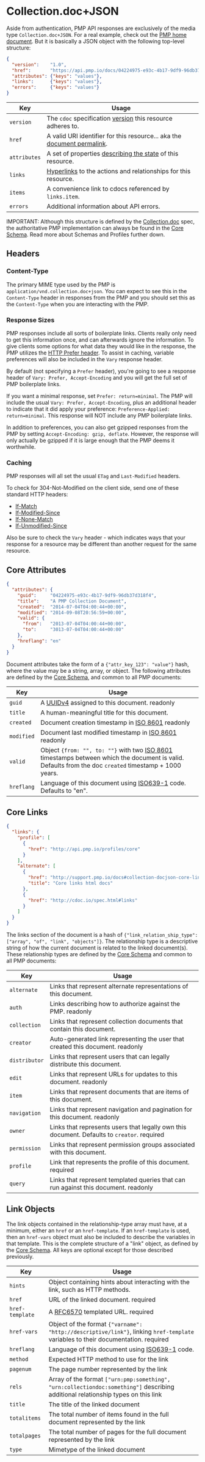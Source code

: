 # Collection.doc+JSON

Aside from authentication, PMP API responses are exclusively of the media type `Collection.doc+JSON`.  For a real example, check out the [PMP home document](https://api.pmp.io).  But it is basically a JSON object with the following top-level structure:

```json
{
  "version":    "1.0",
  "href":       "https://api.pmp.io/docs/04224975-e93c-4b17-9df9-96db37d318f3",
  "attributes": {"keys": "values"},
  "links":      {"keys": "values"},
  "errors":     {"keys": "values"}
}
```

Key          | Usage
------------ | --------------
`version`    | The `cdoc` specification [version](http://cdoc.io/spec.html#version) this resource adheres to.
`href`       | A valid URI identifier for this resource... aka the [document permalink](http://cdoc.io/spec.html#href---document-permalink).
`attributes` | A set of properties [describing the state](http://cdoc.io/spec.html#attributes) of this resource.
`links`      | [Hyperlinks](http://cdoc.io/spec.html#links) to the actions and relationships for this resource.
`items`      | A convenience link to cdocs referenced by `links.item`.
`errors`     | Additional information about API errors.

<div class="alert alert-warning">IMPORTANT: Although this structure is defined by the <a href="http://cdoc.io/spec.html">Collection.doc</a> spec, the authoritative PMP implementation can always be found in the <a href="https://api.pmp.io/schemas/core">Core Schema</a>.  Read more about <a>Schemas</a> and <a>Profiles</a> further down.</div>

## Headers

### Content-Type

The primary MIME type used by the PMP is `application/vnd.collection.doc+json`.  You can expect to see this in the `Content-Type` header in responses from the PMP  and you should set this as the `Content-Type` when you are interacting with the PMP.

### Response Sizes

PMP responses include all sorts of boilerplate links.  Clients really only need to get this information once, and can afterwards ignore the information.  To give clients some options for what data they would like in the response, the PMP utilizes the [HTTP Prefer header](http://tools.ietf.org/html/draft-snell-http-prefer-18).  To assist in caching, variable preferences will also be included in the `Vary` response header.

By default (not specifying a `Prefer` header), you're going to see a response header of `Vary: Prefer, Accept-Encoding` and you will get the full set of PMP boilerplate links.

If you want a minimal response, set `Prefer: return=minimal`.  The PMP will include the usual `Vary: Prefer, Accept-Encoding`, plus an additional header to indicate that it did apply your preference: `Preference-Applied: return=minimal`.  This response will NOT include any PMP boilerplate links.

In addition to preferences, you can also get gzipped responses from the PMP by setting `Accept-Encoding: gzip, deflate`.  However, the response will only actually be gzipped if it is large enough that the PMP deems it worthwhile.

### Caching

PMP responses will all set the usual `ETag` and `Last-Modified` headers.

To check for 304-Not-Modified on the client side, send one of these standard HTTP headers:

 * [If-Match](http://www.w3.org/Protocols/rfc2616/rfc2616-sec14.html#sec14.24)
 * [If-Modified-Since](http://www.w3.org/Protocols/rfc2616/rfc2616-sec14.html#sec14.25)
 * [If-None-Match](http://www.w3.org/Protocols/rfc2616/rfc2616-sec14.html#sec14.26)
 * [If-Unmodified-Since](http://www.w3.org/Protocols/rfc2616/rfc2616-sec14.html#sec14.28)

Also be sure to check the `Vary` header - which indicates ways that your response for a resource may be different than another request for the same resource.

## Core Attributes

```json
{
  "attributes": {
    "guid":     "04224975-e93c-4b17-9df9-96db37d318f4",
    "title":    "A PMP Collection Document",
    "created":  "2014-07-04T04:00:44+00:00",
    "modified": "2014-09-08T20:56:59+00:00",
    "valid": {
      "from":   "2013-07-04T04:00:44+00:00",
      "to":     "3013-07-04T04:00:44+00:00"
    },
    "hreflang": "en"
  }
}
```

Document attributes take the form of a `{"attr_key_123": "value"}` hash, where the value may be a string, array, or object.
The following attributes are defined by the [Core Schema](https://api.pmp.io/schemas/core), and common to all PMP documents:

Key        | Usage
---------- | --------------
`guid`     | A [UUIDv4](http://en.wikipedia.org/wiki/Universally_unique_identifier#Version_4_.28random.29) assigned to this document. <span class="badge">readonly</span>
`title`    | A human-meaningful title for this document.
`created`  | Document creation timestamp in [ISO 8601](http://en.wikipedia.org/wiki/ISO_8601) <span class="badge">readonly</span>
`modified` | Document last modified timestamp in [ISO 8601](http://en.wikipedia.org/wiki/ISO_8601) <span class="badge">readonly</span>
`valid`    | Object `{from: "", to: ""}` with two [ISO 8601](http://en.wikipedia.org/wiki/ISO_8601) timestamps between which the document is valid.  Defaults from the doc `created` timestamp + 1000 years.
`hreflang` | Language of this document using [ISO639-1](http://www.iso.org/iso/home/standards/language_codes.htm) code.  Defaults to "en".


## Core Links

```json
{
  "links": {
    "profile": [
      {
        "href": "http://api.pmp.io/profiles/core"
      }
    ],
    "alternate": [
      {
        "href": "http://support.pmp.io/docs#collection-docjson-core-links",
        "title": "Core links html docs"
      },
      {
        "href": "http://cdoc.io/spec.html#links"
      }
    ]
  }
}
```

The links section of the document is a hash of `{"link_relation_ship_type": ["array", "of", "link", "objects"]}`.
The relationship type is a descriptive string of how the current document is related to the linked document(s).
These relationship types are defined by the [Core Schema](https://api.pmp.io/schemas/core) and common to all PMP documents:

Key           | Usage
------------- | -------------
`alternate`   | Links that represent alternate representations of this document.
`auth`        | Links describing how to authorize against the PMP. <span class="badge">readonly</span>
`collection`  | Links that represent collection documents that contain this document.
`creator`     | Auto-generated link representing the user that created this document. <span class="badge">readonly</span>
`distributor` | Links that represent users that can legally distribute this document.
`edit`        | Links that represent URLs for updates to this document. <span class="badge">readonly</span>
`item`        | Links that represent documents that are items of this document.
`navigation`  | Links that represent navigation and pagination for this document. <span class="badge">readonly</span>
`owner`       | Links that represents users that legally own this document. Defaults to `creator`. <span class="badge badge-red">required</span>
`permission`  | Links that represent permission groups associated with this document.
`profile`     | Link that represents the profile of this document. <span class="badge badge-red">required</span>
`query`       | Links that represent templated queries that can run against this document. <span class="badge">readonly</span>

## Link Objects

The link objects contained in the relationship-type array must have, at a minimum, either an `href` or an `href-template`.
If an `href-template` is used, then an `href-vars` object must also be included to describe the variables in that template.
This is the complete structure of a "link" object, as defined by the [Core Schema](https://api.pmp.io/schemas/core).
All keys are optional except for those described previously.

Key             | Usage
--------------- | --------------
`hints`         | Object containing hints about interacting with the link, such as HTTP methods.
`href`          | URL of the linked document. <span class="badge badge-red">required</span>
`href-template` | A [RFC6570](http://tools.ietf.org/html/rfc6570) templated URL. <span class="badge badge-red">required</span>
`href-vars`     | Object of the format `{"varname": "http://descriptive/link"}`, linking `href-template` variables to their documentation. <span class="badge badge-red">required</span>
`hreflang`      | Language of this document using [ISO639-1](http://www.iso.org/iso/home/standards/language_codes.htm) code.
`method`        | Expected HTTP method to use for the link
`pagenum`       | The page number represented by the link
`rels`          | Array of the format `["urn:pmp:something", "urn:collectiondoc:something"]` describing additional relationship types on this link
`title`         | The title of the linked document
`totalitems`    | The total number of items found in the full document represented by the link
`totalpages`    | The total number of pages for the full document represented by the link
`type`          | Mimetype of the linked document
